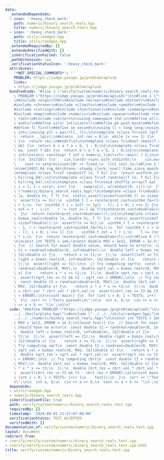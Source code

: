 ```yaml
---
data:
  _extendedDependsOn:
  - icon: ':heavy_check_mark:'
    path: numeric/binary_search_reals.hpp
    title: numeric/binary_search_reals.hpp
  - icon: ':heavy_check_mark:'
    path: utils/randgen.hpp
    title: utils/randgen.hpp
  _extendedRequiredBy: []
  _extendedVerifiedWith: []
  _isVerificationFailed: false
  _pathExtension: cpp
  _verificationStatusIcon: ':heavy_check_mark:'
  attributes:
    '*NOT_SPECIAL_COMMENTS*': ''
    PROBLEM: https://judge.yosupo.jp/problem/aplusb
    links:
    - https://judge.yosupo.jp/problem/aplusb
  bundledCode: "#line 1 \"verify/custom/numeric/binary_search_reals.test.cpp\"\n#define\
    \ PROBLEM \"https://judge.yosupo.jp/problem/aplusb\"\n\n#line 1 \"verify/boilerplate.hpp\"\
    \n#include <algorithm>\n#include <array>\n#include <bitset>\n#include <cassert>\n\
    #include <chrono>\n#include <climits>\n#include <cmath>\n#include <cstdint>\n\
    #include <cstring>\n#include <functional>\n#include <iomanip>\n#include <iostream>\n\
    #include <map>\n#include <numeric>\n#include <queue>\n#include <random>\n#include\
    \ <set>\n#include <vector>\n\nusing namespace std;\n\n#define all(x) begin(x),\
    \ end(x)\n#define sz(x) int(size(x))\n#define pb push_back\n#define eb emplace_back\n\
    #define fi first\n#define se second\n\nusing ll = long long;\nusing pii = pair<int,\
    \ int>;\nusing pll = pair<ll, ll>;\n\ntemplate <class T>\nint lg(T x) {\n#if __has_builtin(__lg)\n\
    \  return __lg(x);\n#else\n  int res = 0;\n  while (x >>= 1) {\n    res++;\n \
    \ }\n  return res;\n#endif\n}\n\ntemplate <class T>\nbool ckmin(T &a, const T\
    \ &b) {\n  return b < a ? a = b, 1 : 0;\n}\n\ntemplate <class T>\nbool ckmax(T\
    \ &a, const T &b) {\n  return b > a ? a = b, 1 : 0;\n}\n\ntemplate <class T =\
    \ int>\nstatic constexpr T inf = numeric_limits<T>::max() / 2;\n\nstruct InitIO\
    \ {\n  InitIO() {\n    cin.tie(0)->sync_with_stdio(0);\n    cin.exceptions(cin.failbit);\n\
    \    cout << setprecision(10) << fixed;\n  }\n} init_io;\n#line 2 \"utils/randgen.hpp\"\
    \n\nmt19937_64 rng_64(chrono::steady_clock::now().time_since_epoch().count());\n\
    \ntemplate <class T>\nT randint(T lo, T hi) {\n  return uniform_int_distribution<T>(lo,\
    \ hi)(rng_64);\n}\n\ntemplate <class T>\nT randreal(T lo, T hi) {\n  return uniform_real_distribution<T>(lo,\
    \ hi)(rng_64);\n}\n\ntemplate <class T>\nvoid shuffle_array(T &a) {\n  for (int\
    \ i = 1; i < sz(a); i++) {\n    swap(a[i], a[randint(0, i)]);\n  }\n}\n#line 2\
    \ \"numeric/binary_search_reals.hpp\"\n\ntemplate <class T>\ndouble bsmin_reals(double\
    \ lo, double hi, T f) {\n  static_assert(sizeof(uint64_t) >= sizeof(double));\n\
    \  assert(lo <= hi);\n  uint64_t l = reinterpret_cast<uint64_t&>(lo), r = reinterpret_cast<uint64_t&>(hi)\
    \ + 1;\n  for (uint64_t i = 1ull << lg(r - l); i > 0; i >>= 1) {\n    uint64_t\
    \ nxt = r - i;\n    r -= (nxt >= l && f(reinterpret_cast<double&>(nxt))) * i;\n\
    \  }\n  return reinterpret_cast<double&>(r);\n}\n\ntemplate <class T>\ndouble\
    \ bsmax_reals(double lo, double hi, T f) {\n  static_assert(sizeof(uint64_t) >=\
    \ sizeof(double));\n  assert(lo <= hi);\n  uint64_t l = reinterpret_cast<uint64_t&>(lo)\
    \ - 1, r = reinterpret_cast<uint64_t&>(hi);\n  for (uint64_t i = 1ull << lg(r\
    \ - l); i > 0; i >>= 1) {\n    uint64_t nxt = l + i;\n    l += (nxt <= r && f(reinterpret_cast<double&>(nxt)))\
    \ * i;\n  }\n  return reinterpret_cast<double&>(l);\n}\n#line 6 \"verify/custom/numeric/binary_search_reals.test.cpp\"\
    \n\nconst int TESTS = 1e6;\nconst double MXV = 1e12, ERROR = 1e-3;\n\nvoid test()\
    \ {\n  // Search for exact double value, should have no error\n  const double\
    \ t1 = randreal<double>(0, inf<double>);\n  double left = bsmax_reals(0, inf<double>,\
    \ [&](double x) {\n    return x <= t1;\n  });\n  assert(left == t1);\n  double\
    \ right = bsmin_reals(0, inf<double>, [&](double x) {\n    return x >= t1;\n \
    \ });\n  assert(right == t1);\n\n  // Try computing sqrt\n  const double t2 =\
    \ randreal<double>(0, MXV);\n  double sqrt_val = bsmax_reals(0, MXV, [&](double\
    \ x) {\n    return x * x <= t2;\n  });\n  double sqrt_res = sqrt_val * sqrt_val;\n\
    \  assert(sqrt_res <= t2 && t2 - sqrt_res < ERROR);\n\n  // Try computing cbrt\n\
    \  const double t3 = randreal<double>(0, MXV);\n  double cbrt_val = bsmax_reals(0,\
    \ MXV, [&](double x) {\n    return x * x * x <= t3;\n  });\n  double cbrt_res\
    \ = cbrt_val * cbrt_val * cbrt_val;\n  assert(cbrt_res <= t3 && t3 - cbrt_res\
    \ < ERROR);\n}\n\nint main() {\n  for (int i = 0; i < TESTS; i++) {\n    test();\n\
    \  }\n  cerr << \"Tests passed\\n\";\n\n  int a, b;\n  cin >> a >> b;\n  cout\
    \ << a + b << '\\n';\n}\n"
  code: "#define PROBLEM \"https://judge.yosupo.jp/problem/aplusb\"\n\n#include \"\
    ../../boilerplate.hpp\"\n#include \"../../../utils/randgen.hpp\"\n#include \"\
    ../../../numeric/binary_search_reals.hpp\"\n\nconst int TESTS = 1e6;\nconst double\
    \ MXV = 1e12, ERROR = 1e-3;\n\nvoid test() {\n  // Search for exact double value,\
    \ should have no error\n  const double t1 = randreal<double>(0, inf<double>);\n\
    \  double left = bsmax_reals(0, inf<double>, [&](double x) {\n    return x <=\
    \ t1;\n  });\n  assert(left == t1);\n  double right = bsmin_reals(0, inf<double>,\
    \ [&](double x) {\n    return x >= t1;\n  });\n  assert(right == t1);\n\n  //\
    \ Try computing sqrt\n  const double t2 = randreal<double>(0, MXV);\n  double\
    \ sqrt_val = bsmax_reals(0, MXV, [&](double x) {\n    return x * x <= t2;\n  });\n\
    \  double sqrt_res = sqrt_val * sqrt_val;\n  assert(sqrt_res <= t2 && t2 - sqrt_res\
    \ < ERROR);\n\n  // Try computing cbrt\n  const double t3 = randreal<double>(0,\
    \ MXV);\n  double cbrt_val = bsmax_reals(0, MXV, [&](double x) {\n    return x\
    \ * x * x <= t3;\n  });\n  double cbrt_res = cbrt_val * cbrt_val * cbrt_val;\n\
    \  assert(cbrt_res <= t3 && t3 - cbrt_res < ERROR);\n}\n\nint main() {\n  for\
    \ (int i = 0; i < TESTS; i++) {\n    test();\n  }\n  cerr << \"Tests passed\\\
    n\";\n\n  int a, b;\n  cin >> a >> b;\n  cout << a + b << '\\n';\n}"
  dependsOn:
  - utils/randgen.hpp
  - numeric/binary_search_reals.hpp
  isVerificationFile: true
  path: verify/custom/numeric/binary_search_reals.test.cpp
  requiredBy: []
  timestamp: '2024-09-01 21:27:07-04:00'
  verificationStatus: TEST_ACCEPTED
  verifiedWith: []
documentation_of: verify/custom/numeric/binary_search_reals.test.cpp
layout: document
redirect_from:
- /verify/verify/custom/numeric/binary_search_reals.test.cpp
- /verify/verify/custom/numeric/binary_search_reals.test.cpp.html
title: verify/custom/numeric/binary_search_reals.test.cpp
---
```

